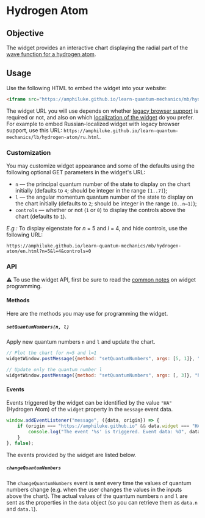 # Hydrogen Atom

## Objective

The widget provides an interactive chart displaying the radial part of the [wave function for a hydrogen atom](https://en.wikipedia.org/wiki/Hydrogen_atom#Wavefunction).

## Usage

Use the following HTML to embed the widget into your website:

```html
<iframe src="https://amphiluke.github.io/learn-quantum-mechanics/mb/hydrogen-atom/en.html" width="430" height="365" scrolling="no" frameborder="0"></iframe>
```

The widget URL you will use depends on whether [legacy browser support](../../README.md#browser-compatibility) is required or not, and also on which [localization of the widget](../../README.md#widget-localization) do you prefer. For example to embed Russian-localized widget with legacy browser support, use this URL: `https://amphiluke.github.io/learn-quantum-mechanics/lb/hydrogen-atom/ru.html`.

### Customization

You may customize widget appearance and some of the defaults using the following optional GET parameters in the widget's URL:

* `n` — the principal quantum number of the state to display on the chart initially (defaults to `4`; should be integer in the range `[1..7]`);
* `l` — the angular momentum quantum number of the state to display on the chart initially (defaults to `2`; should be integer in the range `[0..n–1]`);
* `controls` — whether or not (`1` or `0`) to display the controls above the chart (defaults to `1`).

*E.g.:* To display eigenstate for *n* = 5 and *l* = 4, and hide controls, use the following URL:
```
https://amphiluke.github.io/learn-quantum-mechanics/mb/hydrogen-atom/en.html?n=5&l=4&controls=0
```

### API

:warning: To use the widget API, first be sure to read the [common notes](../../README.md#widget-apis) on widget programming.

#### Methods

Here are the methods you may use for programming the widget.

##### `setQuantumNumbers(n, l)`

Apply new quantum numbers `n` and `l` and update the chart.

```javascript
// Plot the chart for n=5 and l=1 
widgetWindow.postMessage({method: "setQuantumNumbers", args: [5, 1]}, "https://amphiluke.github.io");

// Update only the quantum number l 
widgetWindow.postMessage({method: "setQuantumNumbers", args: [, 3]}, "https://amphiluke.github.io");
```

#### Events

Events triggered by the widget can be identified by the value `"HA"` (Hydrogen Atom) of the `widget` property in the `message` event data.

```javascript
window.addEventListener("message", ({data, origin}) => {
    if (origin === "https://amphiluke.github.io" && data.widget === "HA") {
        console.log("The event '%s' is triggered. Event data: %O", data.event, data.data);
    }
}, false);
```

The events provided by the widget are listed below.

##### `changeQuantumNumbers`

The `changeQuantumNumbers` event is sent every time the values of quantum numbers change (e.g. when the user changes the values in the inputs above the chart). The actual values of the quantum numbers `n` and `l` are sent as the properties in the `data` object (so you can retrieve them as `data.n` and `data.l`).